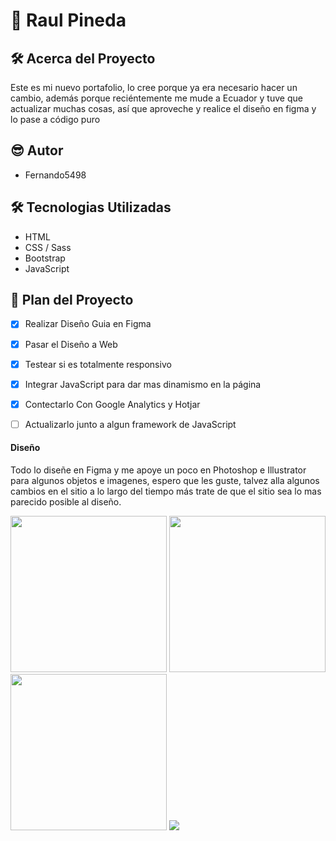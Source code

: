 # 💼 Raul Pineda


## 🛠 Acerca del Proyecto
Este es mi nuevo portafolio, lo cree porque ya era necesario hacer un cambio, además porque reciéntemente me mude a Ecuador y tuve que actualizar muchas cosas, así que aproveche y realice el diseño en figma y lo pase a código puro


## 😎 Autor

- Fernando5498


## 🛠 Tecnologias Utilizadas
- HTML   
- CSS / Sass
- Bootstrap
- JavaScript


## 🗻 Plan del Proyecto

- [x]  Realizar Diseño Guia en Figma
- [x]  Pasar el Diseño a Web
- [x]  Testear si es totalmente responsivo
- [x]  Integrar JavaScript para dar mas dinamismo en la página
- [x]  Contectarlo Con Google Analytics y Hotjar
- [ ]  Actualizarlo junto a algun framework de JavaScript



#### Diseño

Todo lo diseñe en Figma y me apoye un poco en Photoshop e Illustrator para algunos objetos e imagenes, espero que les guste, talvez alla algunos cambios en el sitio a lo largo del tiempo más trate de que el sitio sea lo mas parecido posible al diseño.

<img src="https://github.com/fernando5498/Raul-Pineda-Site/blob/master/assets/readme/macbook.png" height="250"></img>
<img src="https://github.com/fernando5498/Raul-Pineda-Site/blob/master/assets/readme/ipad.png" height="250"></img>
<img src="https://github.com/fernando5498/Raul-Pineda-Site/blob/master/assets/readme/mobile.png" height="250"></img>
<img src="https://github.com/fernando5498/Raul-Pineda-Site/blob/master/assets/readme/Landing%20Page.png" ></img>

